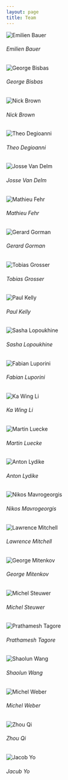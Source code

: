```yaml
---
layout: page
title: Team
---
```


<div class="row row-cols-1 row-cols-md-4">
  <div class="col mb-4">
    <div class="card">
      <img src="../assets/img/portraits/emilien_bauer.jpg" class="card-img-top" alt="Emilien Bauer">
      <div class="card-body">
        <h6 class="card-title">Emilien Bauer</h6>
      </div>
    </div>
  </div>
  <div class="col mb-4">
    <div class="card">
      <img src="../assets/img/portraits/george_bisbas.jpg" class="card-img-top" alt="George Bisbas">
      <div class="card-body">
        <h6 class="card-title">George Bisbas</h6>
      </div>
    </div>
  </div>
  <div class="col mb-4">
    <div class="card">
      <img src="../assets/img/portraits/nick_brown.jpg" class="card-img-top" alt="Nick Brown">
      <div class="card-body">
        <h6 class="card-title">Nick Brown</h6>
      </div>
    </div>
  </div>
  <div class="col mb-4">
    <div class="card">
      <img src="../assets/img/portraits/theo_degioanni.jpg" class="card-img-top" alt="Theo Degioanni">
      <div class="card-body">
        <h6 class="card-title">Theo Degioanni</h6>
      </div>
    </div>
  </div>
  <div class="col mb-4">
    <div class="card">
      <img src="../assets/img/portraits/placeholder.jpg" class="card-img-top" alt="Josse Van Delm">
      <div class="card-body">
        <h6 class="card-title">Josse Van Delm</h6>
      </div>
    </div>
  </div>
  <div class="col mb-4">
    <div class="card">
      <img src="../assets/img/portraits/mathieu_fehr.jpg" class="card-img-top" alt="Mathieu Fehr">
      <div class="card-body">
        <h6 class="card-title">Mathieu Fehr</h6>
      </div>
    </div>
  </div>
  <div class="col mb-4">
    <div class="card">
      <img src="../assets/img/portraits/placeholder.jpg" class="card-img-top" alt="Gerard Gorman">
      <div class="card-body">
        <h6 class="card-title">Gerard Gorman</h6>
      </div>
    </div>
  </div>
  <div class="col mb-4">
    <div class="card">
      <img src="../assets/img/portraits/grosser.jpg" class="card-img-top" alt="Tobias Grosser">
      <div class="card-body">
        <h6 class="card-title">Tobias Grosser</h6>
      </div>
    </div>
  </div>
  <div class="col mb-4">
    <div class="card">
      <img src="../assets/img/portraits/placeholder.jpg" class="card-img-top" alt="Paul Kelly">
      <div class="card-body">
        <h6 class="card-title">Paul Kelly</h6>
      </div>
    </div>
  </div>
  <div class="col mb-4">
    <div class="card">
      <img src="../assets/img/portraits/sasha_lopoukhine.jpg" class="card-img-top" alt="Sasha Lopoukhine">
      <div class="card-body">
        <h6 class="card-title">Sasha Lopoukhine</h6>
      </div>
    </div>
  </div>
  <div class="col mb-4">
    <div class="card">
      <img src="../assets/img/portraits/placeholder.jpg" class="card-img-top" alt="Fabian Luporini">
      <div class="card-body">
        <h6 class="card-title">Fabian Luporini</h6>
      </div>
    </div>
  </div>
  <div class="col mb-4">
    <div class="card">
      <img src="../assets/img/portraits/ka_wing_li.jpg" class="card-img-top" alt="Ka Wing Li">
      <div class="card-body">
        <h6 class="card-title">Ka Wing Li</h6>
      </div>
    </div>
  </div>
  <div class="col mb-4">
    <div class="card">
      <img src="../assets/img/portraits/martin_luecke.jpg" class="card-img-top" alt="Martin Luecke">
      <div class="card-body">
        <h6 class="card-title">Martin Luecke</h6>
      </div>
    </div>
  </div>
  <div class="col mb-4">
    <div class="card">
      <img src="../assets/img/portraits/anton_lydike.jpg" class="card-img-top" alt="Anton Lydike">
      <div class="card-body">
        <h6 class="card-title">Anton Lydike</h6>
      </div>
    </div>
  </div>
  <div class="col mb-4">
    <div class="card">
      <img src="../assets/img/portraits/nikos_mavrogeorgis.jpg" class="card-img-top" alt="Nikos Mavrogeorgis">
      <div class="card-body">
        <h6 class="card-title">Nikos Mavrogeorgis</h6>
      </div>
    </div>
  </div>
  <div class="col mb-4">
    <div class="card">
      <img src="../assets/img/portraits/lawrence_mitchell.jpg" class="card-img-top" alt="Lawrence Mitchell">
      <div class="card-body">
        <h6 class="card-title">Lawrence Mitchell</h6>
      </div>
    </div>
  </div>
  <div class="col mb-4">
    <div class="card">
      <img src="../assets/img/portraits/george_mitenkov.jpg" class="card-img-top" alt="George Mitenkov">
      <div class="card-body">
        <h6 class="card-title">George Mitenkov</h6>
      </div>
    </div>
  </div>
  <div class="col mb-4">
    <div class="card">
      <img src="../assets/img/portraits/michel_steuwer.jpg" class="card-img-top" alt="Michel Steuwer">
      <div class="card-body">
        <h6 class="card-title">Michel Steuwer</h6>
      </div>
    </div>
  </div>
  <div class="col mb-4">
    <div class="card">
      <img src="../assets/img/portraits/prathamesh_tagore.jpg" class="card-img-top" alt="Prathamesh Tagore">
      <div class="card-body">
        <h6 class="card-title">Prathamesh Tagore</h6>
      </div>
    </div>
  </div>
  <div class="col mb-4">
    <div class="card">
      <img src="../assets/img/portraits/shaolun_wang.jpg" class="card-img-top" alt="Shaolun Wang">
      <div class="card-body">
        <h6 class="card-title">Shaolun Wang</h6>
      </div>
    </div>
  </div>
  <div class="col mb-4">
    <div class="card">
      <img src="../assets/img/portraits/michel_weber.jpg" class="card-img-top" alt="Michel Weber">
      <div class="card-body">
        <h6 class="card-title">Michel Weber</h6>
      </div>
    </div>
  </div>
  <div class="col mb-4">
    <div class="card">
      <img src="../assets/img/portraits/zhou_qi.jpg" class="card-img-top" alt="Zhou Qi">
      <div class="card-body">
        <h6 class="card-title">Zhou Qi</h6>
      </div>
    </div>
  </div>
  <div class="col mb-4">
    <div class="card">
      <img src="../assets/img/portraits/placeholder.jpg" class="card-img-top" alt="Jacob Yo">
      <div class="card-body">
        <h6 class="card-title">Jacub Yo</h6>
      </div>
    </div>
  </div>
</div>
